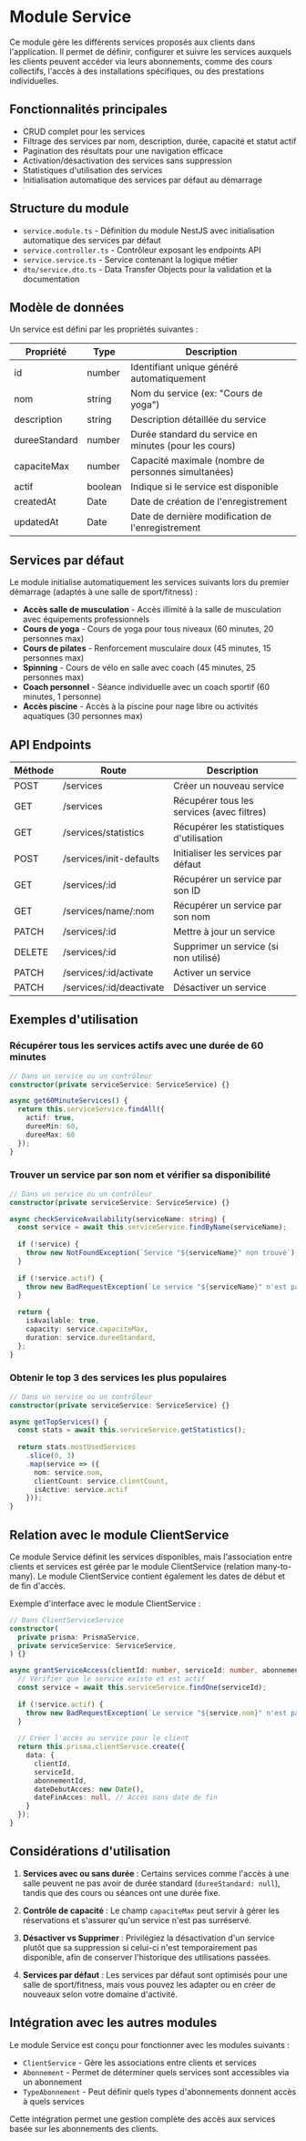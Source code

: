 # Module Service

Ce module gère les différents services proposés aux clients dans l'application. Il permet de définir, configurer et suivre les services auxquels les clients peuvent accéder via leurs abonnements, comme des cours collectifs, l'accès à des installations spécifiques, ou des prestations individuelles.

## Fonctionnalités principales

- CRUD complet pour les services
- Filtrage des services par nom, description, durée, capacité et statut actif
- Pagination des résultats pour une navigation efficace
- Activation/désactivation des services sans suppression
- Statistiques d'utilisation des services
- Initialisation automatique des services par défaut au démarrage

## Structure du module

- `service.module.ts` - Définition du module NestJS avec initialisation automatique des services par défaut
- `service.controller.ts` - Contrôleur exposant les endpoints API
- `service.service.ts` - Service contenant la logique métier
- `dto/service.dto.ts` - Data Transfer Objects pour la validation et la documentation

## Modèle de données

Un service est défini par les propriétés suivantes :

| Propriété     | Type     | Description                                               |
|---------------|----------|-----------------------------------------------------------|
| id            | number   | Identifiant unique généré automatiquement                 |
| nom           | string   | Nom du service (ex: "Cours de yoga")                      |
| description   | string   | Description détaillée du service                          |
| dureeStandard | number   | Durée standard du service en minutes (pour les cours)     |
| capaciteMax   | number   | Capacité maximale (nombre de personnes simultanées)       |
| actif         | boolean  | Indique si le service est disponible                      |
| createdAt     | Date     | Date de création de l'enregistrement                      |
| updatedAt     | Date     | Date de dernière modification de l'enregistrement         |

## Services par défaut

Le module initialise automatiquement les services suivants lors du premier démarrage (adaptés à une salle de sport/fitness) :

- **Accès salle de musculation** - Accès illimité à la salle de musculation avec équipements professionnels
- **Cours de yoga** - Cours de yoga pour tous niveaux (60 minutes, 20 personnes max)
- **Cours de pilates** - Renforcement musculaire doux (45 minutes, 15 personnes max)
- **Spinning** - Cours de vélo en salle avec coach (45 minutes, 25 personnes max)
- **Coach personnel** - Séance individuelle avec un coach sportif (60 minutes, 1 personne)
- **Accès piscine** - Accès à la piscine pour nage libre ou activités aquatiques (30 personnes max)

## API Endpoints

| Méthode | Route                    | Description                                           |
|---------|--------------------------|-------------------------------------------------------|
| POST    | /services                | Créer un nouveau service                              |
| GET     | /services                | Récupérer tous les services (avec filtres)            |
| GET     | /services/statistics     | Récupérer les statistiques d'utilisation              |
| POST    | /services/init-defaults  | Initialiser les services par défaut                   |
| GET     | /services/:id            | Récupérer un service par son ID                       |
| GET     | /services/name/:nom      | Récupérer un service par son nom                      |
| PATCH   | /services/:id            | Mettre à jour un service                              |
| DELETE  | /services/:id            | Supprimer un service (si non utilisé)                 |
| PATCH   | /services/:id/activate   | Activer un service                                    |
| PATCH   | /services/:id/deactivate | Désactiver un service                                 |

## Exemples d'utilisation

### Récupérer tous les services actifs avec une durée de 60 minutes

```typescript
// Dans un service ou un contrôleur
constructor(private serviceService: ServiceService) {}

async get60MinuteServices() {
  return this.serviceService.findAll({ 
    actif: true,
    dureeMin: 60,
    dureeMax: 60
  });
}
```

### Trouver un service par son nom et vérifier sa disponibilité

```typescript
// Dans un service ou un contrôleur
constructor(private serviceService: ServiceService) {}

async checkServiceAvailability(serviceName: string) {
  const service = await this.serviceService.findByName(serviceName);
  
  if (!service) {
    throw new NotFoundException(`Service "${serviceName}" non trouvé`);
  }
  
  if (!service.actif) {
    throw new BadRequestException(`Le service "${serviceName}" n'est pas disponible actuellement`);
  }
  
  return {
    isAvailable: true,
    capacity: service.capaciteMax,
    duration: service.dureeStandard,
  };
}
```

### Obtenir le top 3 des services les plus populaires

```typescript
// Dans un service ou un contrôleur
constructor(private serviceService: ServiceService) {}

async getTopServices() {
  const stats = await this.serviceService.getStatistics();
  
  return stats.mostUsedServices
    .slice(0, 3)
    .map(service => ({
      nom: service.nom,
      clientCount: service.clientCount,
      isActive: service.actif
    }));
}
```

## Relation avec le module ClientService

Ce module Service définit les services disponibles, mais l'association entre clients et services est gérée par le module ClientService (relation many-to-many). Le module ClientService contient également les dates de début et de fin d'accès.

Exemple d'interface avec le module ClientService :

```typescript
// Dans ClientServiceService
constructor(
  private prisma: PrismaService,
  private serviceService: ServiceService,
) {}

async grantServiceAccess(clientId: number, serviceId: number, abonnementId: number) {
  // Vérifier que le service existe et est actif
  const service = await this.serviceService.findOne(serviceId);
  
  if (!service.actif) {
    throw new BadRequestException(`Le service "${service.nom}" n'est pas disponible actuellement`);
  }
  
  // Créer l'accès au service pour le client
  return this.prisma.clientService.create({
    data: {
      clientId,
      serviceId,
      abonnementId,
      dateDebutAcces: new Date(),
      dateFinAcces: null, // Accès sans date de fin
    }
  });
}
```

## Considérations d'utilisation

1. **Services avec ou sans durée** : Certains services comme l'accès à une salle peuvent ne pas avoir de durée standard (`dureeStandard: null`), tandis que des cours ou séances ont une durée fixe.

2. **Contrôle de capacité** : Le champ `capaciteMax` peut servir à gérer les réservations et s'assurer qu'un service n'est pas surréservé.

3. **Désactiver vs Supprimer** : Privilégiez la désactivation d'un service plutôt que sa suppression si celui-ci n'est temporairement pas disponible, afin de conserver l'historique des utilisations passées.

4. **Services par défaut** : Les services par défaut sont optimisés pour une salle de sport/fitness, mais vous pouvez les adapter ou en créer de nouveaux selon votre domaine d'activité.

## Intégration avec les autres modules

Le module Service est conçu pour fonctionner avec les modules suivants :
- `ClientService` - Gère les associations entre clients et services
- `Abonnement` - Permet de déterminer quels services sont accessibles via un abonnement
- `TypeAbonnement` - Peut définir quels types d'abonnements donnent accès à quels services

Cette intégration permet une gestion complète des accès aux services basée sur les abonnements des clients.